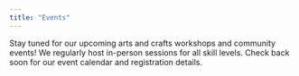 ```yaml
---
title: "Events"
---
```


Stay tuned for our upcoming arts and crafts workshops and community events! We regularly host in-person sessions for all skill levels. Check back soon for our event calendar and registration details. 